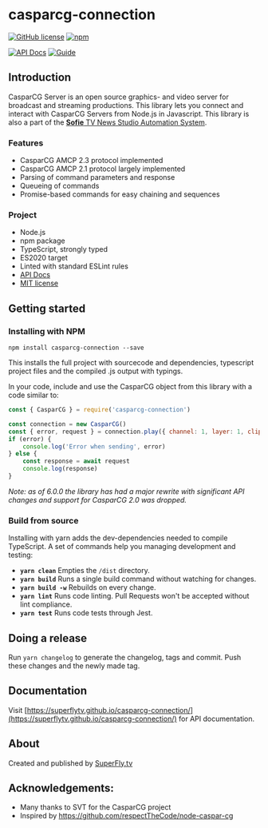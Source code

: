 # casparcg-connection

[![GitHub license](https://img.shields.io/badge/license-MIT-blue.svg?style=flat-square)](https://raw.githubusercontent.com/SuperFlyTV/casparcg-connection/master/LICENSE) [![npm](https://img.shields.io/npm/v/casparcg-connection.svg?style=flat-square)](https://www.npmjs.com/package/casparcg-connection)

[![API Docs](https://img.shields.io/badge/Docs-Api-orange.svg?style=flat-square)](https://superflytv.github.io/casparcg-connection/) [![Guide](https://img.shields.io/badge/Docs-Getting%20started%20guide-orange.svg?style=flat-square)](https://superfly-tv.gitbooks.io/casparcg-connection-getting-started-guide/content/)

## Introduction

CasparCG Server is an open source graphics- and video server for broadcast and streaming productions. This library lets you connect and interact with CasparCG Servers from Node.js in Javascript.
This library is also a part of the [**Sofie** TV News Studio Automation System](https://github.com/nrkno/Sofie-TV-automation/).

### Features

- CasparCG AMCP 2.3 protocol implemented
- CasparCG AMCP 2.1 protocol largely implemented
- Parsing of command parameters and response
- Queueing of commands
- Promise-based commands for easy chaining and sequences

### Project

- Node.js
- npm package
- TypeScript, strongly typed
- ES2020 target
- Linted with standard ESLint rules
- [API Docs](https://superflytv.github.io/casparcg-connection/)
- [MIT license](https://raw.githubusercontent.com/SuperFlyTV/casparcg-connection/master/LICENSE)

## Getting started

### Installing with NPM

```
npm install casparcg-connection --save
```

This installs the full project with sourcecode and dependencies, typescript project files and the compiled .js output with typings.

In your code, include and use the CasparCG object from this library with a code similar to:

```javascript
const { CasparCG } = require('casparcg-connection')

const connection = new CasparCG()
const { error, request } = connection.play({ channel: 1, layer: 1, clip: 'amb' })
if (error) {
	console.log('Error when sending', error)
} else {
	const response = await request
	console.log(response)
}
```

_Note: as of 6.0.0 the library has had a major rewrite with significant API changes and support for CasparCG 2.0 was dropped._

### Build from source

Installing with yarn adds the dev-dependencies needed to compile TypeScript. A set of commands help you managing development and testing:

- **`yarn clean`** Empties the `/dist` directory.
- **`yarn build`** Runs a single build command without watching for changes.
- **`yarn build -w`** Rebuilds on every change.
- **`yarn lint`** Runs code linting. Pull Requests won't be accepted without lint compliance.
- **`yarn test`** Runs code tests through Jest.

## Doing a release

Run `yarn changelog` to generate the changelog, tags and commit. Push these changes and the newly made tag.

## Documentation

Visit [https://superflytv.github.io/casparcg-connection/](https://superflytv.github.io/casparcg-connection/) for API documentation.

## About

Created and published by [SuperFly.tv](http://superfly.tv)

## Acknowledgements:

- Many thanks to SVT for the CasparCG project
- Inspired by https://github.com/respectTheCode/node-caspar-cg
